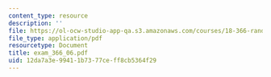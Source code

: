 ```yaml
---
content_type: resource
description: ''
file: https://ol-ocw-studio-app-qa.s3.amazonaws.com/courses/18-366-random-walks-and-diffusion-fall-2006/12da7a3e99411b7377ceff8cb5364f29_exam_366_06.pdf
file_type: application/pdf
resourcetype: Document
title: exam_366_06.pdf
uid: 12da7a3e-9941-1b73-77ce-ff8cb5364f29
---
```

